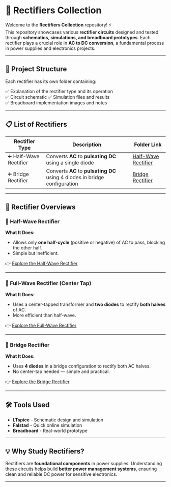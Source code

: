 # 🔌 Rectifiers Collection

Welcome to the **Rectifiers Collection** repository! ⚡  
This repository showcases various **rectifier circuits** designed and tested through **schematics, simulations, and breadboard prototypes**. Each rectifier plays a crucial role in **AC to DC conversion**, a fundamental process in power supplies and electronics projects.

---

## 📂 Project Structure

Each rectifier has its own folder containing:

✅ Explanation of the rectifier type and its operation  
✅ Circuit schematic 
✅ Simulation files and results  
✅ Breadboard implementation images and notes

---

## 📋 List of Rectifiers

| Rectifier Type                | Description                                                                                      | Folder Link                                   |
|----------------|----------------------------------------------------------------------------------------------------|----------------------------------------------------|
| ➕ Half-Wave Rectifier        | Converts **AC** to **pulsating DC** using a single diode                       | [Half-Wave Rectifier](./Half_Wave_Rectifier)        |
| ➕ Bridge Rectifier           | Converts **AC** to **pulsating DC** using 4 diodes in bridge configuration     | [Bridge Rectifier](./Full_Wave_Rectifier_Filter)               |


---

## 📐 Rectifier Overviews

### 🔹 Half-Wave Rectifier

**What It Does:**  
- Allows only **one half-cycle** (positive or negative) of AC to pass, blocking the other half.
- Simple but inefficient.

👉 [Explore the Half-Wave Rectifier](./Half_Wave_Rectifier)

---

### 🔹 Full-Wave Rectifier (Center Tap)

**What It Does:**  
- Uses a center-tapped transformer and **two diodes** to rectify **both halves** of AC.
- More efficient than half-wave.

👉 [Explore the Full-Wave Rectifier](./Full_Wave_Rectifier)

---

### 🔹 Bridge Rectifier

**What It Does:**  
- Uses **4 diodes** in a bridge configuration to rectify both AC halves.
- No center-tap needed — simple and practical.

👉 [Explore the Bridge Rectifier](./Bridge_Rectifier)

---



## 🛠️ Tools Used

- **LTspice** - Schematic design and simulation  
- **Falstad** - Quick online simulation  
- **Breadboard** - Real-world prototype  


---

## 💡 Why Study Rectifiers?

Rectifiers are **foundational components** in power supplies. Understanding these circuits helps build **better power management systems**, ensuring clean and reliable DC power for sensitive electronics.

---


